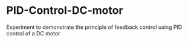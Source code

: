 # PID-Control-DC-motor
Experiment to demonstrate the principle of feedback control using PID control of a DC motor

